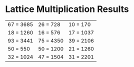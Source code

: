 # Lattice Multiplication Results

|   |   |   |
|---|---|---|
| 67 = 3685 | 26 = 728 | 10 = 170 |
| 18 = 1260 | 16 = 576 | 17 = 1037 |
| 93 = 3441 | 75 = 4350 | 39 = 2106 |
| 50 = 550 | 50 = 1200 | 21 = 1260 |
| 32 = 1024 | 47 = 1504 | 31 = 2201 |

